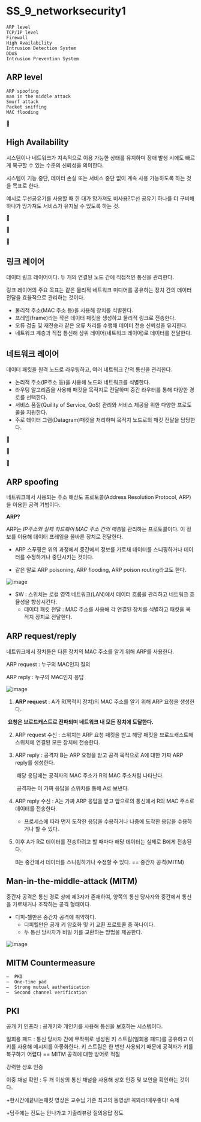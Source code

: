 # SS_9_networksecurity1

```
ARP level
TCP/IP level
Firewall
High Availability
Intrusion Detection System
DDoS
Intrusion Prevention System
```

## ARP level

```
ARP spoofing
man in the middle attack
Smurf attack
Packet sniffing
MAC flooding
```

🌻

## High Availability

시스템이나 네트워크가 지속적으로 이용 가능한 상태를 유지하며 장애 발생 시에도 빠르게 복구할 수 있는 수준의 신뢰성을 의미한다.

시스템이 기능 중단, 데이터 손실 또는 서비스 중단 없이 계속 사용 가능하도록 하는 것을 목표로 한다.

예시로 무선공유기를 사용할 때 한 대가 망가져도 비사용?무선 공유기 하나를 더 구비해 하나가 망가져도 서비스가 유지될 수 있도록 하는 것.

🌻

🌻

🌻

## 링크 레이어

데이터 링크 레이어이다. 두 개의 연결된 노드 간에 직접적인 통신을 관리한다.

링크 레이어의 주요 목표는 같은 물리적 네트워크 미디어를 공유하는 장치 간의 데이터 전달을 효율적으로 관리하는 것이다.

- 물리적 주소(MAC 주소 등)을 사용해 장치를 식별한다.
- 프레임(frame)라는 작은 데이터 패킷을 생성하고 물리적 링크로 전송한다.
- 오류 검출 및 재전송과 같은 오류 처리를 수행해 데이터 전송 신뢰성을 유지한다.
- 네트워크 계층과 직접 통신해 상위 레이어(네트워크 레이어)로 데이터를 전달한다.

## 네트워크 레이어

데이터 패킷을 원격 노드로 라우팅하고, 여러 네트워크 간의 통신을 관리한다.

- 논리적 주소(IP주소 등)을 사용해 노드와 네트워크를 식별한다.
- 라우팅 알고리즘을 사용해 패킷을 목적지로 전달하며 중간 라우터를 통해 다양한 경로를 선택한다.
- 서비스 품질(Quility of Service, QoS) 관리와 서비스 제공을 위한 다양한 프로토콜을 지원한다.
- 주로 데이터 그램(Datagram)패킷을 처리하며 목적지 노드로의 패킷 전달을 담당한다.

🌻

🌻

🌻

## ARP spoofing

네트워크에서 사용되는 주소 해상도 프로토콜(Address Resolution Protocol, ARP)을 이용한 공격 기법이다.

**ARP?**

ARP는 *IP주소와 실제 하드웨어 MAC 주소 간의 매핑*을 관리하는 프로토콜이다. 이 정보를 이용해 데이터 프레임을 올바른 장치로 전달한다.

- ARP 스푸핑은 위의 과정에서 중간에서 정보를 가로채 데이터를 스니핑하거나 데이터를 수정하거나 중단시키는 것이다.


- 같은 말로 ARP poisoning, ARP flooding, ARP poison routing라고도 한다.

![image](https://github.com/hhzzzk/studyLog/assets/67236054/f8ad3739-1f7b-47a1-8910-da826b7fde04)

- SW : 스위치는 로컬 영역 네트워크(LAN)에서 데이터 흐름을 관리하고 네트워크 효율성을 향상시킨다.
  - 데이터 패킷 전달 : MAC 주소를 사용해 각 연결된 장치를 식별하고 패킷을 목적지 장치로 전달한다.





## ARP request/reply 

네트워크에서 장치들은 다른 장치의 MAC 주소를 알기 위해 ARP를 사용한다.

ARP request : 누구의 MAC인지 질의

ARP reply : 누구의 MAC인지 응답

![image](https://github.com/hhzzzk/studyLog/assets/67236054/177e1680-43b1-4780-bbab-bde3ffe267e6)

1. **ARP request** : A가 R(목적지 장치)의 MAC 주소를 알기 위해 ARP 요청을 생성한다. 

  ​		**요청은 브로드캐스트로 전파되며 네트워크 내 모든 장치에 도달한다.**

2. ARP request 수신 : 스위치는 ARP 요청 패킷을 받고 해당 패킷을 브로드캐스트해 스위치에 연결된 모든 장치에 전송한다.

3. ARP reply : 공격자 B는 ARP 요청을 받고 공격 목적으로 A에 대한 가짜 ARP reply를 생성한다.

   ​			해당 응답에는 공격자의 MAC 주소가 R의 MAC 주소처럼 나타난다.

   ​			공격자는 이 가짜 응답을 스위치를 통해 A로 보낸다.

4. ARP reply 수신 : A는 가짜 ARP 응답을 받고 앞으로의 통신에서 R의 MAC 주소로 데이터를 전송한다.

   - 프로세스에 따라 먼저 도착한 응답을 수용하거나 나중에 도착한 응답을 수용하거나 할 수 있다.

5. 이후 A가 R로 데이터를 전송하려고 할 때마다 해당 데이터는 실제로 B에게 전송된다.

   B는 중간에서 데이터를 스니핑하거나 수정할 수 있다. == 중간자 공격(MITM)



## Man-in-the-middle-attack (MITM)

중간자 공격은 통신 경로 상에 제3자가 존재하여, 양쪽의 통신 당사자와 중간에서 통신을 가로채거나 조작하는 공격 형태이다.

- 디피-헬만은 중간자 공격에 취약하다.
  - 디피헬만은 공개 키 암호화 및 키 교환 프로토콜 중 하나이다.
  - 두 통신 당사자가 비밀 키를 교환하는 방법을 제공한다.



![image](https://github.com/hhzzzk/studyLog/assets/67236054/30d9a46c-4b4c-495b-bd76-d9bf81ae9cfc)



## MITM Countermeasure

```
–  PKI
–  One-time pad
–  Strong mutual authentication 
–  Second channel verification
```

## PKI

공개 키 인프라 : 공개키와 개인키를 사용해 통신을 보호하는 시스템이다.

일회용 패드 : 통신 당사자 간에 무작위로 생성된 키 스트림(일회용 패드)를 공유하고 이 키를 사용해 메시지를 아뫃화한다. 키 스트림은 한 번만 사용되기 때문에 공격자가 키를 복구하기 어렵다 == MITM 공격에 대한 방어로 적절

강력한 상호 인증

이중 채널 확인 : 두 개 이상의 통신 채널을 사용해 상호 인증 및 보안을 확인하는 것이다.



+한시간에끝내는패킷 영상은 교수님 기준 최고의 동영상! 꼭봐라!매우좋다! 숙제

+담주에는 진도는 안나가고 기출리뷰랑 질의응답 정도